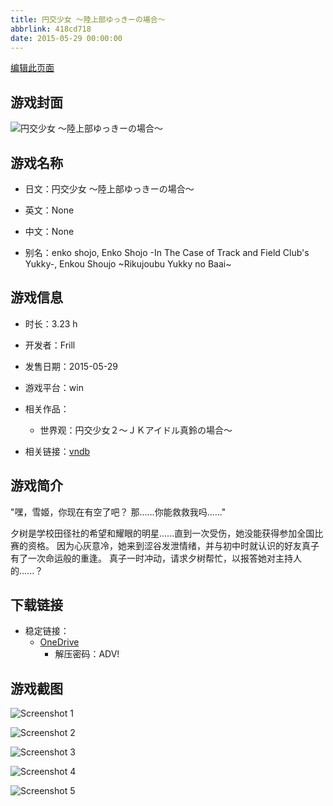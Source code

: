 ```yaml
---
title: 円交少女 ～陸上部ゆっきーの場合～
abbrlink: 418cd718
date: 2015-05-29 00:00:00
---
```

[编辑此页面](https://github.com/ACG-3/ADV3-source/blob/main/source/_posts/games/%E5%86%86%E4%BA%A4%E5%B0%91%E5%A5%B3%20%EF%BD%9E%E9%99%B8%E4%B8%8A%E9%83%A8%E3%82%86%E3%81%A3%E3%81%8D%E3%83%BC%E3%81%AE%E5%A0%B4%E5%90%88%EF%BD%9E.md)

## 游戏封面

![円交少女 ～陸上部ゆっきーの場合～](https://pan.timero.xyz/onedrive/img_lib_001/%E5%86%86%E4%BA%A4%E5%B0%91%E5%A5%B3%20%EF%BD%9E%E9%99%B8%E4%B8%8A%E9%83%A8%E3%82%86%E3%81%A3%E3%81%8D%E3%83%BC%E3%81%AE%E5%A0%B4%E5%90%88%EF%BD%9E_cover.avif)


## 游戏名称

- 日文：円交少女 ～陸上部ゆっきーの場合～
- 英文：None
- 中文：None

- 别名：enko shojo, Enko Shojo -In The Case of Track and Field Club's Yukky-, Enkou Shoujo ~Rikujoubu Yukky no Baai~


## 游戏信息

- 时长：3.23 h
- 开发者：Frill
- 发售日期：2015-05-29
- 游戏平台：win
- 相关作品：
   - 世界观：円交少女２～ＪＫアイドル真鈴の場合～

- 相关链接：[vndb](https://vndb.org/v17048)


## 游戏简介

"嘿，雪姬，你现在有空了吧？
那......你能救救我吗......"

夕树是学校田径社的希望和耀眼的明星......直到一次受伤，她没能获得参加全国比赛的资格。
因为心灰意冷，她来到涩谷发泄情绪，并与初中时就认识的好友真子有了一次命运般的重逢。
真子一时冲动，请求夕树帮忙，以报答她对主持人的......？




## 下载链接

- 稳定链接：
    - [OneDrive](https://pan.timero.xyz/onedrive/adv_lib_001/%E5%86%86%E4%BA%A4%E5%B0%91%E5%A5%B3%20%EF%BD%9E%E9%99%B8%E4%B8%8A%E9%83%A8%E3%82%86%E3%81%A3%E3%81%8D%E3%83%BC%E3%81%AE%E5%A0%B4%E5%90%88%EF%BD%9E)
        - 解压密码：ADV!



## 游戏截图


![Screenshot 1](https://pan.timero.xyz/onedrive/img_lib_001/%E5%86%86%E4%BA%A4%E5%B0%91%E5%A5%B3%20%EF%BD%9E%E9%99%B8%E4%B8%8A%E9%83%A8%E3%82%86%E3%81%A3%E3%81%8D%E3%83%BC%E3%81%AE%E5%A0%B4%E5%90%88%EF%BD%9E_Screenshot_1.avif)

![Screenshot 2](https://pan.timero.xyz/onedrive/img_lib_001/%E5%86%86%E4%BA%A4%E5%B0%91%E5%A5%B3%20%EF%BD%9E%E9%99%B8%E4%B8%8A%E9%83%A8%E3%82%86%E3%81%A3%E3%81%8D%E3%83%BC%E3%81%AE%E5%A0%B4%E5%90%88%EF%BD%9E_Screenshot_2.avif)

![Screenshot 3](https://pan.timero.xyz/onedrive/img_lib_001/%E5%86%86%E4%BA%A4%E5%B0%91%E5%A5%B3%20%EF%BD%9E%E9%99%B8%E4%B8%8A%E9%83%A8%E3%82%86%E3%81%A3%E3%81%8D%E3%83%BC%E3%81%AE%E5%A0%B4%E5%90%88%EF%BD%9E_Screenshot_3.avif)

![Screenshot 4](https://pan.timero.xyz/onedrive/img_lib_001/%E5%86%86%E4%BA%A4%E5%B0%91%E5%A5%B3%20%EF%BD%9E%E9%99%B8%E4%B8%8A%E9%83%A8%E3%82%86%E3%81%A3%E3%81%8D%E3%83%BC%E3%81%AE%E5%A0%B4%E5%90%88%EF%BD%9E_Screenshot_4.avif)

![Screenshot 5](https://pan.timero.xyz/onedrive/img_lib_001/%E5%86%86%E4%BA%A4%E5%B0%91%E5%A5%B3%20%EF%BD%9E%E9%99%B8%E4%B8%8A%E9%83%A8%E3%82%86%E3%81%A3%E3%81%8D%E3%83%BC%E3%81%AE%E5%A0%B4%E5%90%88%EF%BD%9E_Screenshot_5.avif)

